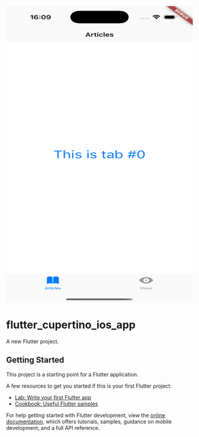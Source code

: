 <img src="https://github.com/kawin101/flutter_cupertino_ios_app/blob/main/screenshots/Simulator%20Screenshot%20-%20iPhone%2016%20Pro%20-%202025-01-18%20at%2016.09.22.png" alt="Simulator Screenshot" width="800" height="800">

# flutter_cupertino_ios_app

A new Flutter project.

## Getting Started

This project is a starting point for a Flutter application.

A few resources to get you started if this is your first Flutter project:

- [Lab: Write your first Flutter app](https://docs.flutter.dev/get-started/codelab)
- [Cookbook: Useful Flutter samples](https://docs.flutter.dev/cookbook)

For help getting started with Flutter development, view the
[online documentation](https://docs.flutter.dev/), which offers tutorials,
samples, guidance on mobile development, and a full API reference.
